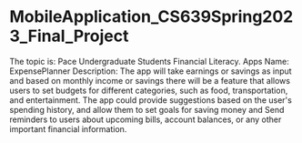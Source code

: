 # MobileApplication_CS639Spring2023_Final_Project
The topic is: Pace Undergraduate Students Financial Literacy.
Apps Name: ExpensePlanner
Description:
The app will take earnings or savings as input and based on  monthly income or savings there will be a feature that allows users to set budgets for different categories, such as food, transportation, and entertainment. The app could provide suggestions based on the user's spending history, and allow them to set goals for saving money and Send reminders to users about upcoming bills, account balances, or any other important financial information.



